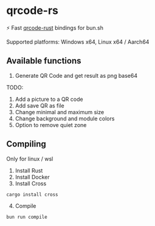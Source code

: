 # qrcode-rs

⚡ Fast [qrcode-rust](https://github.com/kennytm/qrcode-rust) bindings for bun.sh

Supported platforms: Windows x64, Linux x64 / Aarch64

## Available functions

1. Generate QR Code and get result as png base64

TODO:
1. Add a picture to a QR code
2. Add save QR as file
3. Change minimal and maximum size
4. Change background and module colors
5. Option to remove quiet zone

## Compiling

Only for linux / wsl

1. Install Rust
2. Install Docker
3. Install Cross
```bash
cargo install cross
```
4. Compile

```bash
bun run compile
```